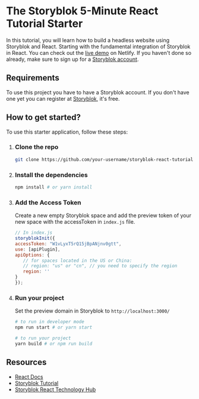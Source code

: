 # The Storyblok 5-Minute React Tutorial Starter

In this tutorial, you will learn how to build a headless website using Storyblok and React. Starting with the fundamental integration of Storyblok in React. You can check out the [live demo](storyblok-react-5-min-tutorial.netlify.app) on Netlify.  If you haven't done so already, make sure to sign up for a [Storyblok account](https://app.storyblok.com/#/me/spaces).

## Requirements
To use this project you have to have a Storyblok account. If you don't have one yet you can register at [Storyblok](https://www.storyblok.com/), it's free.

## How to get started?

To use this starter application, follow these steps:

1. ### Clone the repo

   ```bash
   git clone https://github.com/your-username/storyblok-react-tutorial-starter.git
   ```

2. ### Install the dependencies 
   ```bash
   npm install # or yarn install
   ```

3. ### Add the Access Token
    Create a new empty Storyblok space and add the preview token of your new space with the accessToken in `index.js` file.
   
   ```javascript
   // In index.js
   storyblokInit({
   accessToken: "W1vLyxT5rQ15jBpANjnv0gtt",
   use: [apiPlugin],
   apiOptions: {
      // for spaces located in the US or China:
      // region: "us" or "cn", // you need to specify the region
      region: ''
   }
   });
   ```

4. ### Run your project 
   Set the preview domain in Storyblok to `http://localhost:3000/`
    ```bash
    # to run in developer mode
    npm run start # or yarn start
    ```
   
   ```bash
   # to run your project 
   yarn build # or npm run build 
   ```

## Resources
- [React Docs](https://reactjs.org/docs/getting-started.html)
- [Storyblok Tutorial](https://www.storyblok.com/tp/add-a-headless-cms-to-react-in-5-minutes)
- [Storyblok React Technology Hub](https://www.storyblok.com/technologies#react)

